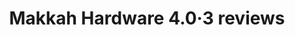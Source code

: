 ---
title: "Makkah Hardware 4.0·3 reviews"
url: /karachi/makkah-hardware-4-0-3-reviews/
shop: hardware
---